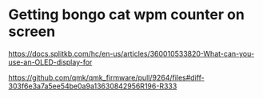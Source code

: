 # Getting bongo cat wpm counter on screen

https://docs.splitkb.com/hc/en-us/articles/360010533820-What-can-you-use-an-OLED-display-for

https://github.com/qmk/qmk_firmware/pull/9264/files#diff-303f6e3a7a5ee54be0a9a13630842956R196-R333